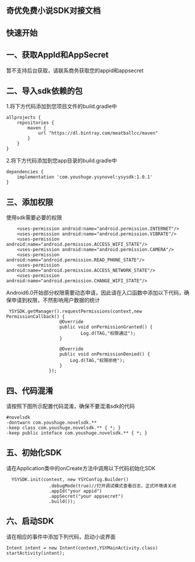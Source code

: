 奇优免费小说SDK对接文档
--
快速开始
-----


一、获取AppId和AppSecret
---------
暂不支持后台获取，请联系商务获取您的appid和appsecret

二、导入sdk依赖的包
---------
1.将下方代码添加到您项目文件的build.gradle中

```
allprojects {
    repositories {
        maven {
            url "https://dl.bintray.com/meatballcc/maven"
        }
    }
}
```
2.将下方代码添加到您app目录的build.gradle中

```
dependencies {
    implementation 'com.youshuge.ysynovel:ysysdk:1.0.1'
}
```

三、添加权限
---------
使用sdk需要必要的权限
```
    <uses-permission android:name="android.permission.INTERNET"/>
    <uses-permission android:name="android.permission.VIBRATE"/>
    <uses-permission android:name="android.permission.ACCESS_WIFI_STATE"/>
    <uses-permission android:name="android.permission.CAMERA"/>
    <uses-permission android:name="android.permission.READ_PHONE_STATE"/>
    <uses-permission android:name="android.permission.ACCESS_NETWORK_STATE"/>
    <uses-permission android:name="android.permission.CHANGE_WIFI_STATE"/>
```
Android6.0开始部分权限需要动态申请，因此请在入口函数中添加以下代码，确保申请到权限，不然影响用户数据的统计
```
 YSYSDK.getManager().requestPermissions(context,new PermissionCallback() {
                    @Override
                    public void onPermissionGranted() {
                    		Log.d(TAG,"权限通过");
                    }

                    @Override
                    public void onPermissionDenied() {
                      	Log.d(TAG,"权限拒绝");
                    }
                });
```

四、代码混淆
---------
请按照下图所示配置代码混淆，确保不要混淆sdk的代码
```
#novelsdk
-dontwarn com.youshuge.novelsdk.**
-keep class com.youshuge.novelsdk.** { *; }
-keep public inteface com.youshuge.novelsdk.** { *; }
```

五、初始化SDK
---------
请在Application类中的onCreate方法中调用以下代码初始化SDK
```
  YSYSDK.init(context, new YSYConfig.Builder()
                .debugMode(true)//打开调试模式查看日志，正式环境请关闭
                .appId("your appid")
                .appSecret("your appsecret")
                .build());
```
六、启动SDK
---------
请在相应的事件中添加下列代码，启动小说界面
```
Intent intent = new Intent(context,YSYMainActivity.class)
startActivity(intent);
```






